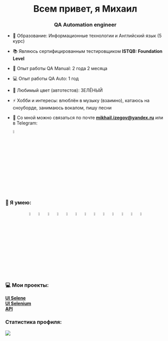<h1 align="center">Всем привет, я Михаил </h1>
<h3 align="center">QA Automation engineer</h3>

- 🏫 Образование: Информационные технологии и Английский язык (5 курс)
- 📚 Являюсь сертифицированным тестировщиком **ISTQB: Foundation Level**
- 👯 Опыт работы QA Manual: 2 года 2 месяца
- 💻 Опыт работы QA Auto: 1 год
- 🔭 Любимый цвет (автотестов): ЗЕЛЁНЫЙ
- ⚡ Хобби и интересы: влюблён в музыку (взаимно), катаюсь на сноуборде, занимаюсь вокалом, пишу песни
- 📱 Со мной можно связаться по почте **<mikhail.izegov@yandex.ru>** или в Telegram:  

  <a href="https://t.me/ms_izegov">
  <img width="5%" title="Telegram" src="https://github.com/MikhailIzegov/telemarket24-selenium-project/raw/main/images/logo/tg.png" alt="Telegram">
</a>

### 💪 Я умею:
<p  align="center">
  <code><img width="5%" title="Pycharm" src="https://cdn.jsdelivr.net/gh/devicons/devicon@latest/icons/pycharm/pycharm-original.svg"></code>
  <code><img width="5%" title="Python" src="https://cdn.jsdelivr.net/gh/devicons/devicon@latest/icons/python/python-original.svg"></code>
  <code><img width="5%" title="Pytest" src="https://cdn.jsdelivr.net/gh/devicons/devicon@latest/icons/pytest/pytest-original.svg"></code>
  <code><img width="5%" title="Selenium" src="https://github.com/MikhailIzegov/telemarket24-selenium-project/raw/main/images/logo/selenium.png"></code>
  <code><img width="5%" title="Selene" src="https://github.com/MikhailIzegov/telemarket24-selenium-project/raw/main/images/logo/selene.png"></code>
  <code><img width="5%" title="GitHub" src="https://cdn.jsdelivr.net/gh/devicons/devicon@latest/icons/github/github-original.svg"></code>
  <code><img width="5%" title="Jenkins" src="https://github.com/MikhailIzegov/telemarket24-selenium-project/raw/main/images/logo/jenkins.png"></code>
  <code><img width="5%" title="Docker" src="https://cdn.jsdelivr.net/gh/devicons/devicon@latest/icons/docker/docker-original.svg"></code>
  <code><img width="5%" title="Selenoid" src="https://github.com/MikhailIzegov/telemarket24-selenium-project/raw/main/images/logo/selenoid.png"></code>
  <code><img width="5%" title="Allure Report" src="https://github.com/MikhailIzegov/telemarket24-selenium-project/raw/main/images/logo/allure_report.png"></code>
  <code><img width="5%" title="Telegram" src="https://github.com/MikhailIzegov/telemarket24-selenium-project/raw/main/images/logo/tg.png"></code>
  <code><img width="5%" title="Poetry" src="https://cdn.jsdelivr.net/gh/devicons/devicon@latest/icons/poetry/poetry-original.svg"></code>
  <code><img width="5%" title="Postman" src="https://cdn.jsdelivr.net/gh/devicons/devicon@latest/icons/postman/postman-original.svg"></code>
</p>

### 💻 Мои проекты:
<a href="https://github.com/MikhailIzegov/UI-LevelTravel-WEB">**UI Selene**</a>  
<a href="https://github.com/MikhailIzegov/telemarket24-selenium-project">**UI Selenium**</a>  
<a href="https://github.com/MikhailIzegov/API_autotest">**API**</a>  

### Статистика профиля:  
![](https://github-profile-summary-cards.vercel.app/api/cards/stats?username=MikhailIzegov)
